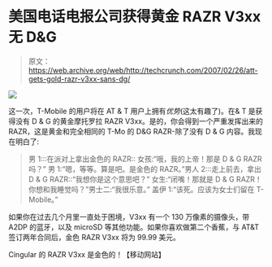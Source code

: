 # 美国电话电报公司获得黄金 RAZR V3xx 无 D&G

> 原文：<https://web.archive.org/web/http://techcrunch.com/2007/02/26/att-gets-gold-razr-v3xx-sans-dg/>

![](img/eb1d6e25dad4bab65088bdd3d636190a.png)

这一次，T-Mobile 的用户将在 AT & T 用户上拥有*优势*(这太有趣了)。在& T 是获得没有 D & G 的黄金摩托罗拉 RAZR V3xx。是的，你会得到一个严重发挥出来的 RAZR，这是黄金和完全相同的 T-Mo 的 D&G RAZR-除了没有 D & G 内容。我现在明白了:

> 男 1:::在派对上拿出金色的 RAZR::
> 女孩:“哦，我的上帝！那是 D & G RAZR 吗？”
> 男 1:“嗯，等等。算是吧。是金色的 RAZR。”男人 2:::走上前去，拿出 D & G RAZR::“我想你是这个意思吧？”
> 女生:“闭嘴！那就是 D & G RAZR！你想和我睡觉吗？”男士二:“我很乐意。”
> 盖伊 1:“该死。应该为女士们留在 T-Mobile。”

如果你在过去几个月里一直处于困境，V3xx 有一个 130 万像素的摄像头，带 A2DP 的蓝牙，以及 microSD 等其他功能。如果你喜欢做第二个香蕉，与 AT&T 签订两年合同后，金色 RAZR V3xx 将为 99.99 美元。

Cingular 的 RAZR V3xx 是金色的！【移动网站】